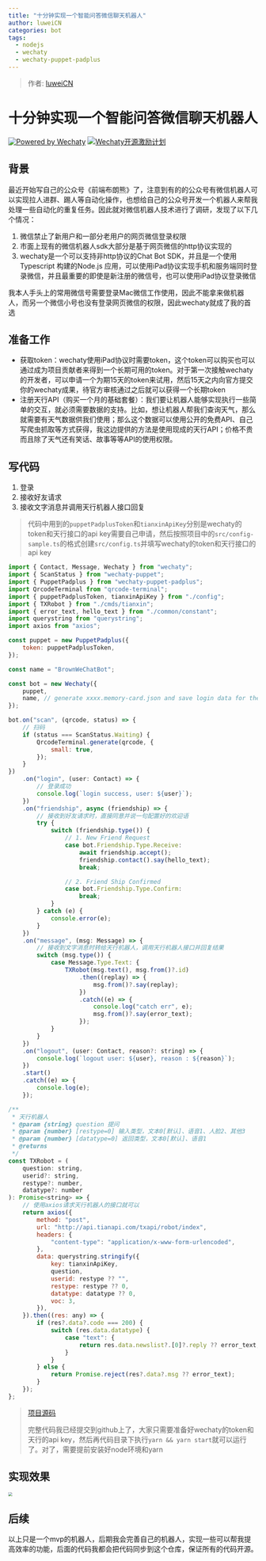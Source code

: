 ```yaml
---
title: "十分钟实现一个智能问答微信聊天机器人"
author: luweiCN
categories: bot
tags:
  - nodejs
  - wechaty
  - wechaty-puppet-padplus
---
```


<!-- markdownlint-disable -->
> 作者: [luweiCN](https://github.com/luweiCN)

# 十分钟实现一个智能问答微信聊天机器人

[![Powered by Wechaty](https://img.shields.io/badge/Powered%20By-Wechaty-green.svg)](https://github.com/chatie/wechaty)
[![Wechaty开源激励计划](https://img.shields.io/badge/Wechaty-开源激励计划-green.svg)](https://github.com/juzibot/Welcome/wiki/Everything-about-Wechaty)

## 背景

最近开始写自己的公众号《前端布朗熊》了，注意到有的的公众号有微信机器人可以实现拉人进群、踢人等自动化操作，也想给自己的公众号开发一个机器人来帮我处理一些自动化的重复任务。因此就对微信机器人技术进行了调研，发现了以下几个情况：

1. 微信禁止了新用户和一部分老用户的网页微信登录权限
2. 市面上现有的微信机器人sdk大部分是基于网页微信的http协议实现的
3. wechaty是一个可以支持非http协议的Chat Bot SDK，并且是一个使用Typescript 构建的Node.js 应用，可以使用iPad协议实现手机和服务端同时登录微信，并且最重要的即使是新注册的微信号，也可以使用iPad协议登录微信

我本人手头上的常用微信号需要登录Mac微信工作使用，因此不能拿来做机器人，而另一个微信小号也没有登录网页微信的权限，因此wechaty就成了我的首选

## 准备工作

- 获取token：wechaty使用iPad协议时需要token，这个token可以购买也可以通过成为项目贡献者来得到一个长期可用的token。对于第一次接触wechaty的开发者，可以申请一个为期15天的token来试用，然后15天之内向官方提交你的wechaty成果，待官方审核通过之后就可以获得一个长期token
- 注册天行API（购买一个月的基础套餐）：我们要让机器人能够实现执行一些简单的交互，就必须需要数据的支持。比如，想让机器人帮我们查询天气，那么就需要有天气数据供我们使用；那么这个数据可以使用公开的免费API、自己写爬虫抓取等方式获得，我这边提供的方法是使用现成的天行API；价格不贵而且除了天气还有笑话、故事等等API的使用权限。

## 写代码

1. 登录
2. 接收好友请求
3. 接收文字消息并调用天行机器人接口回复

> 代码中用到的`puppetPadplusToken`和`tianxinApiKey`分别是wechaty的token和天行接口的api key需要自己申请，然后按照项目中的`src/config-sample.ts`的格式创建`src/config.ts`并填写wechaty的token和天行接口的api key

```javascript
import { Contact, Message, Wechaty } from "wechaty";
import { ScanStatus } from "wechaty-puppet";
import { PuppetPadplus } from "wechaty-puppet-padplus";
import QrcodeTerminal from "qrcode-terminal";
import { puppetPadplusToken, tianxinApiKey } from "./config";
import { TXRobot } from "./cmds/tianxin";
import { error_text, hello_text } from "./common/constant";
import querystring from "querystring";
import axios from "axios";

const puppet = new PuppetPadplus({
    token: puppetPadplusToken,
});

const name = "BrownWeChatBot";

const bot = new Wechaty({
    puppet,
    name, // generate xxxx.memory-card.json and save login data for the next login
});

bot.on("scan", (qrcode, status) => {
    // 扫码
    if (status === ScanStatus.Waiting) {
        QrcodeTerminal.generate(qrcode, {
            small: true,
        });
    }
})
    .on("login", (user: Contact) => {
        // 登录成功
        console.log(`login success, user: ${user}`);
    })
    .on("friendship", async (friendship) => {
        // 接收到好友请求时，直接同意并说一句配置好的欢迎语
        try {
            switch (friendship.type()) {
                // 1. New Friend Request
                case bot.Friendship.Type.Receive:
                    await friendship.accept();
                    friendship.contact().say(hello_text);
                    break;

                // 2. Friend Ship Confirmed
                case bot.Friendship.Type.Confirm:
                    break;
            }
        } catch (e) {
            console.error(e);
        }
    })
    .on("message", (msg: Message) => {
        // 接收到文字消息时转给天行机器人，调用天行机器人接口并回复结果
        switch (msg.type()) {
            case Message.Type.Text: {
                TXRobot(msg.text(), msg.from()?.id)
                    .then((replay) => {
                        msg.from()?.say(replay);
                    })
                    .catch((e) => {
                        console.log("catch err", e);
                        msg.from()?.say(error_text);
                    });
            }
        }
    })
    .on("logout", (user: Contact, reason?: string) => {
        console.log(`logout user: ${user}, reason : ${reason}`);
    })
    .start()
    .catch((e) => {
        console.log(e);
    });

/**
 * 天行机器人
 * @param {string} question 提问
 * @param {number} [restype=0] 输入类型，文本0[默认]、语音1、人脸2、其他3
 * @param {number} [datatype=0] 返回类型，文本0[默认]、语音1
 * @returns
 */
const TXRobot = (
    question: string,
    userid?: string,
    restype?: number,
    datatype?: number
): Promise<string> => {
  	// 使用axios请求天行机器人的接口就可以
    return axios({
        method: "post",
        url: "http://api.tianapi.com/txapi/robot/index",
        headers: {
            "content-type": "application/x-www-form-urlencoded",
        },
        data: querystring.stringify({
            key: tianxinApiKey,
            question,
            userid: restype ?? "",
            restype: restype ?? 0,
            datatype: datatype ?? 0,
            voc: 3,
        }),
    }).then((res: any) => {
        if (res?.data?.code === 200) {
            switch (res.data.datatype) {
                case "text": {
                    return res.data.newslist?.[0]?.reply ?? error_text;
                }
            }
        } else {
            return Promise.reject(res?.data?.msg ?? error_text);
        }
    });
};

```

> [项目源码](https://github.com/luweiCN/fe-brown-bot)
>
> 完整代码我已经提交到github上了，大家只需要准备好wechaty的token和天行的api key，然后再代码目录下执行`yarn && yarn start`就可以运行了。对了，需要提前安装好node环境和yarn

## 实现效果

<img src="http://image.beyi.wang/darlk.mp4" style="zoom: 50%;" />

## 后续

以上只是一个mvp的机器人，后期我会完善自己的机器人，实现一些可以帮我提高效率的功能，后面的代码我都会把代码同步到这个仓库，保证所有的代码开源。

